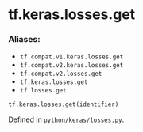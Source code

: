 <div itemscope itemtype="http://developers.google.com/ReferenceObject">
<meta itemprop="name" content="tf.keras.losses.get" />
<meta itemprop="path" content="Stable" />
</div>

# tf.keras.losses.get



### Aliases:

* `tf.compat.v1.keras.losses.get`
* `tf.compat.v2.keras.losses.get`
* `tf.compat.v2.losses.get`
* `tf.keras.losses.get`
* `tf.losses.get`

``` python
tf.keras.losses.get(identifier)
```



Defined in [`python/keras/losses.py`](/code/stable/tensorflow/python/keras/losses.py).

<!-- Placeholder for "Used in" -->
